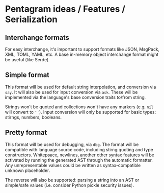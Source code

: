 # Pentagram ideas / Features / Serialization

## Interchange formats

For easy interchange, it's important to support formats like JSON, MsgPack, XML, TOML, YAML, etc. A base in-memory object interchange format might be useful (like Serde).

## Simple format

This format will be used for default string interpolation, and conversion via `say`. It will also be used for input conversion via `ask`. These will be implemented via the language's base conversion traits to/from string.

Strings won't be quoted and collections won't have any markers (e.g. `nil` will convert to `''`). Input conversion will only be supported for basic types: stirngs, numbers, booleans.

## Pretty format

This format will be used for debugging, via `dbg`. The format will be compatible with language source code, including stirng quoting and type constructors. Whitepsace, newlines, another other syntax features will be activated by running the generated AST through the automatic formatter. Any unrepresentable values could be written as syntax-compatible unknown placeholder.

The reverse will also be supported: parsing a string into an AST or simple/safe values (i.e. consider Python pickle security issues).
